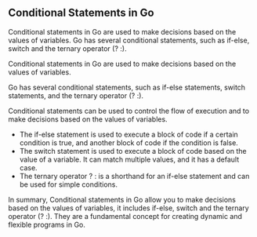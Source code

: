 ## Conditional Statements in Go
Conditional statements in Go are used to make decisions based on the values of variables. Go has several conditional statements, such as if-else, switch and the ternary operator (? :).

Conditional statements in Go are used to make decisions based on the values of variables.

Go has several conditional statements, such as if-else statements, switch statements, and the ternary operator (? :).

Conditional statements can be used to control the flow of execution and to make decisions based on the values of variables.

 - The if-else statement is used to execute a block of code if a certain condition is true, and another block of code if the condition is false.
 - The switch statement is used to execute a block of code based on the value of a variable. It can match multiple values, and it has a default case.
 - The ternary operator ? : is a shorthand for an if-else statement and can be used for simple conditions.

In summary, Conditional statements in Go allow you to make decisions based on the values of variables, it includes if-else, switch and the ternary operator (? :). They are a fundamental concept for creating dynamic and flexible programs in Go.
